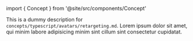 import { Concept } from '@site/src/components/Concept'

<Concept
  title = "Retargeting"
  kind  = "Advanced"
  block = {true}>
This is a dummy description for `concepts/typescript/avatars/retargeting.md`.
Lorem ipsum dolor sit amet, qui minim labore adipisicing minim sint cillum sint consectetur cupidatat.  
</Concept>

